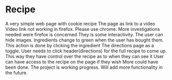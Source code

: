 # Recipe
A very simple web page with cookie recipe
The page as link to a video
Video link not working in firefox. Please use chrome. More investigations needed were firefox is concerned
They is some interactivity. The user can hide images. 
Ingredients change to green when the user has bought them.
This action is done by clicking the ingredient 
The directions page as a toggle. User needs to click header(directions)
for the full recipe to come up.
This way they have control over the recipe as to when they can see it
User can have access to the recipe on the page if they wish
More could have been done. 
The project is working progress. Will add more functionality in the future.

